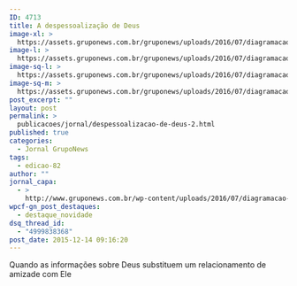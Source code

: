 ```yaml
---
ID: 4713
title: A despessoalização de Deus
image-xl: >
  https://assets.gruponews.com.br/gruponews/uploads/2016/07/diagramacao-gruponews-dezembro-grafica-final-1-1920x1080.jpg
image-l: >
  https://assets.gruponews.com.br/gruponews/uploads/2016/07/diagramacao-gruponews-dezembro-grafica-final-1-1280x720.jpg
image-sq-l: >
  https://assets.gruponews.com.br/gruponews/uploads/2016/07/diagramacao-gruponews-dezembro-grafica-final-1-1280x1280.jpg
image-sq-m: >
  https://assets.gruponews.com.br/gruponews/uploads/2016/07/diagramacao-gruponews-dezembro-grafica-final-1-720x720.jpg
post_excerpt: ""
layout: post
permalink: >
  publicacoes/jornal/despessoalizacao-de-deus-2.html
published: true
categories:
  - Jornal GrupoNews
tags:
  - edicao-82
author: ""
jornal_capa:
  - >
    http://www.gruponews.com.br/wp-content/uploads/2016/07/diagramacao-gruponews-dezembro-grafica-final-1.jpg
wpcf-gn_post_destaques:
  - destaque_novidade
dsq_thread_id:
  - "4999838368"
post_date: 2015-12-14 09:16:20
---
```

Quando as informações sobre Deus substituem um relacionamento de amizade com Ele